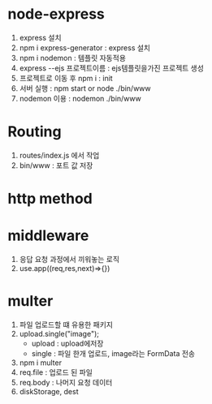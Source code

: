 # node-express
1. express 설치
2. npm i express-generator : express 설치
3. npm i nodemon : 템플릿 자동적용
4. express --ejs 프로젝트이름  : ejs템플릿을가진 프로젝트 생성
5. 프로젝트로 이동 후 npm i : init
6. 서버 실행 : npm start or node ./bin/www
7. nodemon 이용 : nodemon ./bin/www

# Routing
1. routes/index.js 에서 작업
2. bin/www : 포트 값 저장

# http method

# middleware
1. 응답 요청 과정에서 끼워놓는 로직
2. use.app((req,res,next)=>{})

# multer
1. 파일 업로드할 떄 유용한 패키지
2. upload.single("image");
    * upload : upload에저장
    * single : 파일 한개 업로드, image라는 FormData 전송
3. npm i multer
4. req.file : 업로드 된 파일
5. req.body : 나머지 요청 데이터
6. diskStorage, dest